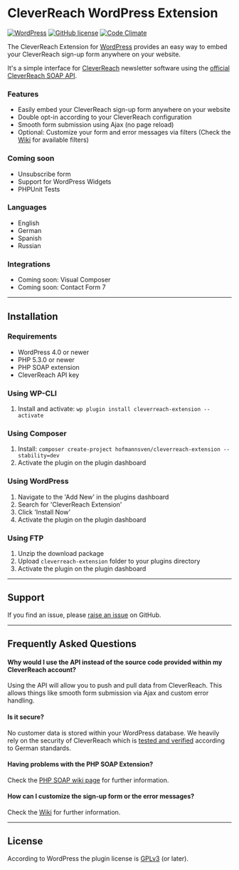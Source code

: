 # CleverReach WordPress Extension 

[![WordPress](https://img.shields.io/wordpress/v/cleverreach-extension.svg)](https://wordpress.org/plugins/cleverreach-extension/)
[![GitHub license](https://img.shields.io/badge/license-GPLv3-blue.svg)](https://raw.githubusercontent.com/hofmannsven/cleverreach-extension/master/LICENSE.md)
[![Code Climate](https://codeclimate.com/github/hofmannsven/cleverreach-extension/badges/gpa.svg)](https://codeclimate.com/github/hofmannsven/cleverreach-extension)

The CleverReach Extension for [WordPress](https://wordpress.org/) provides an easy way to embed your CleverReach sign-up form anywhere on your website.

It's a simple interface for [CleverReach](http://www.cleverreach.com/) newsletter software using the [official CleverReach SOAP API](http://api.cleverreach.com/soap/doc/5.0/).

### Features
* Easily embed your CleverReach sign-up form anywhere on your website
* Double opt-in according to your CleverReach configuration
* Smooth form submission using Ajax (no page reload)
* Optional: Customize your form and error messages via filters (Check the [Wiki](https://github.com/hofmannsven/cleverreach-extension/wiki) for available filters)

### Coming soon
* Unsubscribe form
* Support for WordPress Widgets
* PHPUnit Tests

### Languages
* English
* German
* Spanish
* Russian

### Integrations
* Coming soon: Visual Composer
* Coming soon: Contact Form 7


*** 


## Installation

### Requirements
* WordPress 4.0 or newer
* PHP 5.3.0 or newer
* PHP SOAP extension
* CleverReach API key

### Using WP-CLI
1. Install and activate: `wp plugin install cleverreach-extension --activate`

### Using Composer
1. Install: `composer create-project hofmannsven/cleverreach-extension --stability=dev`
2. Activate the plugin on the plugin dashboard

### Using WordPress
1. Navigate to the 'Add New' in the plugins dashboard
2. Search for 'CleverReach Extension'
3. Click 'Install Now'
4. Activate the plugin on the plugin dashboard

### Using FTP
1. Unzip the download package
2. Upload `cleverreach-extension` folder to your plugins directory
3. Activate the plugin on the plugin dashboard


*** 


## Support

If you find an issue, please [raise an issue](https://github.com/hofmannsven/cleverreach-extension/issues) on GitHub.


*** 


## Frequently Asked Questions

#### Why would I use the API instead of the source code provided within my CleverReach account?
Using the API will allow you to push and pull data from CleverReach. 
This allows things like smooth form submission via Ajax and custom error handling.

#### Is it secure?
No customer data is stored within your WordPress database. 
We heavily rely on the security of CleverReach which is [tested and verified](http://www.cleverreach.com/security) according to German standards.

#### Having problems with the PHP SOAP Extension?
Check the [PHP SOAP wiki page](https://github.com/hofmannsven/cleverreach-extension/wiki/PHP-SOAP-Extension) for further information.

#### How can I customize the sign-up form or the error messages?
Check the [Wiki](https://github.com/hofmannsven/cleverreach-extension/wiki) for further information.


*** 


## License

According to WordPress the plugin license is [GPLv3](https://www.gnu.org/licenses/gpl-3.0.txt) (or later).
